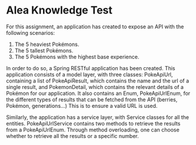 # Alea Knowledge Test

For this assignment, an application has created to expose an API with the following scenarios:

1. The 5 heaviest Pokémons.
2. The 5 tallest Pokémons.
3. The 5 Pokémons with the highest base experience.

In order to do so, a Spring RESTful application has been created. This application consists of a model layer, with three classes: PokeApiUrl, containing a list of PokeApiResult, which contains the name and the url of a single result, and PokemonDetail, which contains the relevant details of a Pokémon for our application. It also contains an Enum, PokeApiUrlEnum, for the different types of results that can be fetched from the API (berries, Pokémon, generations...) This is to ensure a valid URL is used.

Similarly, the application has a service layer, with Service classes for all the entities. PokeApiUrlService contains two methods to retrieve the results from a PokeApiUrlEnum. Through method overloading, one can choose whether to retrieve all the results or a specific number.
